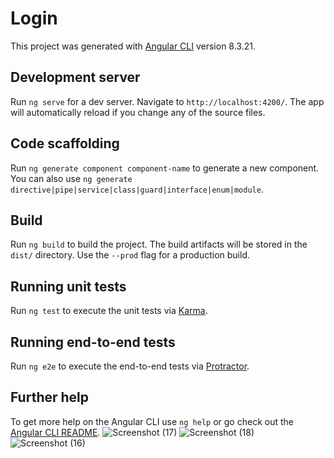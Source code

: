 # Login

This project was generated with [Angular CLI](https://github.com/angular/angular-cli) version 8.3.21.

## Development server

Run `ng serve` for a dev server. Navigate to `http://localhost:4200/`. The app will automatically reload if you change any of the source files.

## Code scaffolding

Run `ng generate component component-name` to generate a new component. You can also use `ng generate directive|pipe|service|class|guard|interface|enum|module`.

## Build

Run `ng build` to build the project. The build artifacts will be stored in the `dist/` directory. Use the `--prod` flag for a production build.

## Running unit tests

Run `ng test` to execute the unit tests via [Karma](https://karma-runner.github.io).

## Running end-to-end tests

Run `ng e2e` to execute the end-to-end tests via [Protractor](http://www.protractortest.org/).

## Further help

To get more help on the Angular CLI use `ng help` or go check out the [Angular CLI README](https://github.com/angular/angular-cli/blob/master/README.md).
![Screenshot (17)](https://user-images.githubusercontent.com/53372486/86113066-618b8780-bae6-11ea-8de9-bf47dfecf2ff.png)
![Screenshot (18)](https://user-images.githubusercontent.com/53372486/86113068-62241e00-bae6-11ea-91be-eee6bc1bf784.png)
![Screenshot (16)](https://user-images.githubusercontent.com/53372486/86113070-62bcb480-bae6-11ea-9016-9f9a2c60bcd0.png)
